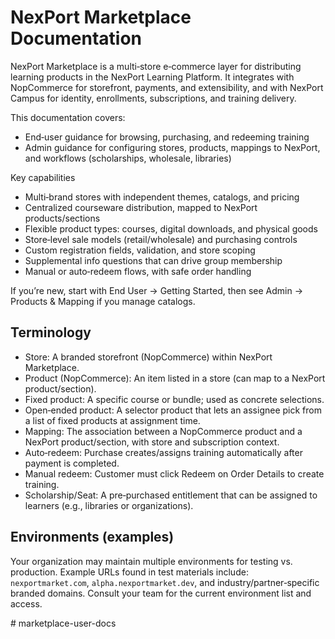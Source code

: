 # NexPort Marketplace Documentation

NexPort Marketplace is a multi‑store e‑commerce layer for distributing learning products in the NexPort Learning Platform. It integrates with NopCommerce for storefront, payments, and extensibility, and with NexPort Campus for identity, enrollments, subscriptions, and training delivery.

This documentation covers:
- End‑user guidance for browsing, purchasing, and redeeming training
- Admin guidance for configuring stores, products, mappings to NexPort, and workflows (scholarships, wholesale, libraries)

Key capabilities
- Multi‑brand stores with independent themes, catalogs, and pricing
- Centralized courseware distribution, mapped to NexPort products/sections
- Flexible product types: courses, digital downloads, and physical goods
- Store‑level sale models (retail/wholesale) and purchasing controls
- Custom registration fields, validation, and store scoping
- Supplemental info questions that can drive group membership
- Manual or auto‑redeem flows, with safe order handling

If you’re new, start with End User → Getting Started, then see Admin → Products & Mapping if you manage catalogs.


## Terminology
- Store: A branded storefront (NopCommerce) within NexPort Marketplace.
- Product (NopCommerce): An item listed in a store (can map to a NexPort product/section).
- Fixed product: A specific course or bundle; used as concrete selections.
- Open‑ended product: A selector product that lets an assignee pick from a list of fixed products at assignment time.
- Mapping: The association between a NopCommerce product and a NexPort product/section, with store and subscription context.
- Auto‑redeem: Purchase creates/assigns training automatically after payment is completed.
- Manual redeem: Customer must click Redeem on Order Details to create training.
- Scholarship/Seat: A pre‑purchased entitlement that can be assigned to learners (e.g., libraries or organizations).


## Environments (examples)
Your organization may maintain multiple environments for testing vs. production. Example URLs found in test materials include: `nexportmarket.com`, `alpha.nexportmarket.dev`, and industry/partner‑specific branded domains. Consult your team for the current environment list and access.

#   m a r k e t p l a c e - u s e r - d o c s  
 
